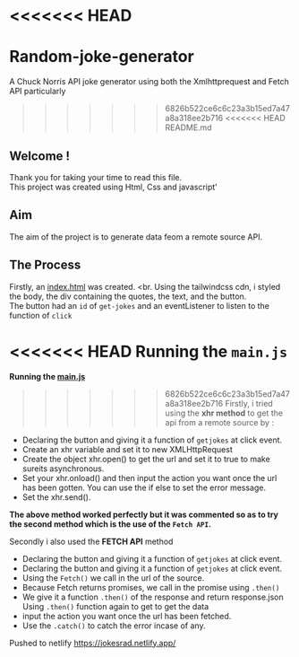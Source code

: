 <<<<<<< HEAD
=======
# Random-joke-generator
A Chuck Norris API joke generator using both the Xmlhttprequest and Fetch API particularly
>>>>>>> 6826b522ce6c6c23a3b15ed7a47a8a318ee2b716
<<<<<<< HEAD
README.md
## Welcome !

Thank you for taking your time to read this file.<br>
This project was created using Html, Css and javascript'

## Aim
The aim of the project is to generate data feom a remote source API.

## The Process
Firstly, an <a href="index.html">index.html</a> was created. <br.
Using the tailwindcss cdn, i styled the body, the div containing the quotes, the text, and the button.<br>
The button had an `id` of `get-jokes` and an eventListener to listen to the function of `click`<br>

<<<<<<< HEAD
**Running the `main.js`**
=======
**Running the <a href="main.js">main.js</a>**
>>>>>>> 6826b522ce6c6c23a3b15ed7a47a8a318ee2b716
Firstly, i tried using the **xhr method** to get the api from a remote source by :<br>
- Declaring the button and giving it a function of `getjokes` at click event.
- Create an xhr variable and set it to new XMLHttpRequest
- Create the object xhr.open() to get the url and set it to true to make sureits asynchronous.
- Set your xhr.onload() and then input the action you want once the url has been gotten. You can use the if else to set the error message.
- Set the xhr.send().

**The above method worked perfectly but it was commented so as to try the second method which is the use of the `Fetch API`.**

Secondly i also used the **FETCH API** method
-  Declaring the button and giving it a function of `getjokes` at click event.
- Declaring the button and giving it a function of `getjokes` at click event.
- Using the `Fetch()` we call in the url of the source.
- Because Fetch returns promises, we call in the promise using `.then()`
- We give it a function `.then()` of the response and return response.json
Using `.then()` function again to get to get the data
- input the action you want once the url has been fetched.
- Use the `.catch()` to catch the error incase of any.

Pushed to netlify
https://jokesrad.netlify.app/
